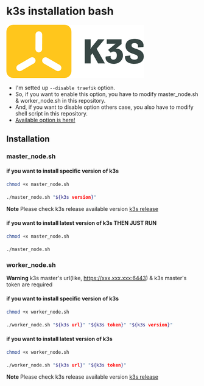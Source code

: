 # k3s installation bash
![k3s](k3s.png)
- I'm setted up `--disable traefik` option.
- So, if you want to enable this option, you have to modify master_node.sh & worker_node.sh in this repository.
- And, if you want to disable option others case, you also have to modify shell script in this repository.
- [Available option is here!](https://docs.k3s.io/installation)

## Installation
### master_node.sh
#### if you want to install specific version of k3s
```bash
chmod +x master_node.sh

./master_node.sh "${k3s version}"
```
**Note**
Please check k3s release available version 
[k3s release](https://github.com/k3s-io/k3s/releases)

#### if you want to install latest version of k3s THEN JUST RUN
```bash
chmod +x master_node.sh

./master_node.sh
```

### worker_node.sh
**Warning**
k3s master's url(like, https://xxx.xxx.xxx:6443) & k3s master's token are required 

#### if you want to install specific version of k3s
```bash
chmod +x worker_node.sh

./worker_node.sh "${k3s url}" "${k3s token}" "${k3s version}"
```

#### if you want to install latest version of k3s
```bash
chmod +x worker_node.sh

./worker_node.sh "${k3s url}" "${k3s token}"
```
**Note**
Please check k3s release available version 
[k3s release](https://github.com/k3s-io/k3s/releases)